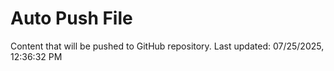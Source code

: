 # Auto Push File

Content that will be pushed to GitHub repository.
Last updated: 07/25/2025, 12:36:32 PM